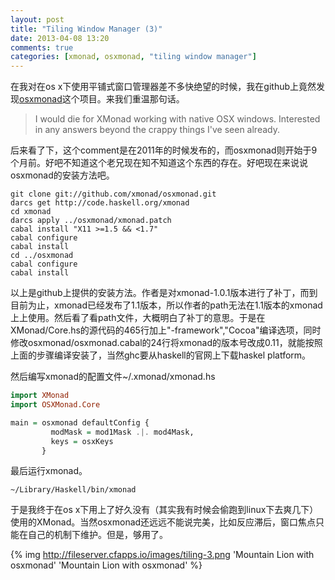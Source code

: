 ```yaml
---
layout: post
title: "Tiling Window Manager (3)"
date: 2013-04-08 13:20
comments: true
categories: [xmonad, osxmonad, "tiling window manager"]
---
```


<div class='begin-indent2em' filter='p:not(:has(a.fancybox :first-child))'></div>

在我对在os x下使用平铺式窗口管理器差不多快绝望的时候，我在github上竟然发现[osxmonad](https://github.com/xmonad/osxmonad.git)这个项目。来我们重温那句话。

>I would die for XMonad working with native OSX windows. Interested in any answers beyond the crappy things I've seen already.

后来看了下，这个comment是在2011年的时候发布的，而osxmonad则开始于9个月前。好吧不知道这个老兄现在知不知道这个东西的存在。好吧现在来说说osxmonad的安装方法吧。

```
git clone git://github.com/xmonad/osxmonad.git
darcs get http://code.haskell.org/xmonad
cd xmonad
darcs apply ../osxmonad/xmonad.patch
cabal install "X11 >=1.5 && <1.7"
cabal configure
cabal install
cd ../osxmonad
cabal configure
cabal install
```

以上是github上提供的安装方法。作者是对xmonad-1.0.1版本进行了补丁，而到目前为止，xmonad已经发布了1.1版本，所以作者的path无法在1.1版本的xmonad上上使用。然后看了看path文件，大概明白了补丁的意思。于是在XMonad/Core.hs的源代码的465行加上"-framework","Cocoa"编译选项，同时修改osxmonad/osxmonad.cabal的24行将xmonad的版本号改成0.11，就能按照上面的步骤编译安装了，当然ghc要从haskell的官网上下载haskel platform。

然后编写xmonad的配置文件~/.xmonad/xmonad.hs

``` haskell
import XMonad
import OSXMonad.Core

main = osxmonad defaultConfig {
         modMask = mod1Mask .|. mod4Mask,
         keys = osxKeys
       }
```

最后运行xmonad。


```
~/Library/Haskell/bin/xmonad
```

于是我终于在os x下用上了好久没有（其实我有时候会偷跑到linux下去爽几下）使用的XMonad。当然osxmonad还远远不能说完美，比如反应滞后，窗口焦点只能在自己的机制下维护。但是，够用了。

{% img http://fileserver.cfapps.io/images/tiling-3.png 'Mountain Lion with osxmonad' 'Mountain Lion with osxmonad' %}

